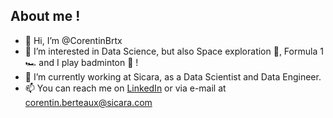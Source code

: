 ## About me !

- 👋 Hi, I’m @CorentinBrtx
- 👀 I’m interested in Data Science, but also Space exploration 🚀, Formula 1 🏎 and I play badminton 🏸 !
- 🌱 I’m currently working at Sicara, as a Data Scientist and Data Engineer.
- 📫 You can reach me on [LinkedIn](https://www.linkedin.com/in/corentin-berteaux/) or via e-mail at corentin.berteaux@sicara.com


<!---
CorentinBrtx/CorentinBrtx is a ✨ special ✨ repository because its `README.md` (this file) appears on your GitHub profile.
You can click the Preview link to take a look at your changes.
--->
